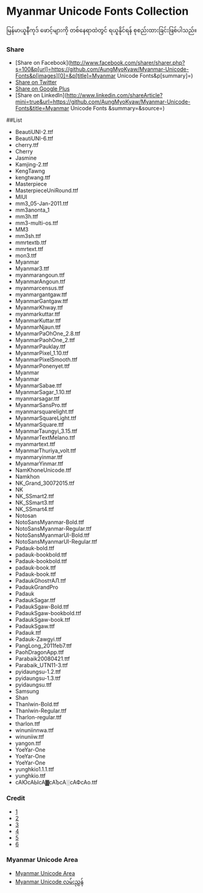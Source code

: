 # Myanmar Unicode Fonts Collection
မြန်မာယူနီကုဒ် ဖောင့်များကို တစ်နေရာထဲတွင် ရယူနိုင်ရန် စုစည်းထားခြင်းဖြစ်ပါသည်။

### Share
+ [Share on Facebook](http://www.facebook.com/sharer/sharer.php?s=100&p[url]=https://github.com/AungMyoKyaw/Myanmar-Unicode-Fonts&p[images][0]=&p[title]=Myanmar Unicode Fonts&p[summary]=)
+ [Share on Twitter](http://twitter.com/home?status=https://github.com/AungMyoKyaw/Myanmar-Unicode-Fonts)
+ [Share on Google Plus](https://plus.google.com/share?url=https://github.com/AungMyoKyaw/Myanmar-Unicode-Fonts)
+ [Share on LinkedIn](http://www.linkedin.com/shareArticle?mini=true&url=https://github.com/AungMyoKyaw/Myanmar-Unicode-Fonts&title=Myanmar Unicode Fonts &summary=&source=)

##List
+ BeautiUNI-2.ttf
+ BeautiUNI-6.ttf
+ cherry.ttf
+ Cherry
+ Jasmine
+ Kamjing-2.ttf
+ KengTawng
+ kengtwang.ttf
+ Masterpiece
+ MasterpieceUniRound.ttf
+ MIUI
+ mm3_05-Jan-2011.ttf
+ mm3anonta_1
+ mm3h.ttf
+ mm3-multi-os.ttf
+ MM3
+ mm3sh.ttf
+ mmrtextb.ttf
+ mmrtext.ttf
+ mon3.ttf
+ Myanmar
+ Myanmar3.ttf
+ myanmarangoun.ttf
+ MyanmarAngoun.ttf
+ myanmarcensus.ttf
+ myanmargantgaw.ttf
+ MyanmarGantgaw.ttf
+ MyanmarKhway.ttf
+ myanmarkuttar.ttf
+ MyanmarKuttar.ttf
+ MyanmarNjaun.ttf
+ MyanmarPaOhOne_2.8.ttf
+ MyanmarPaohOne_2.ttf
+ MyanmarPauklay.ttf
+ MyanmarPixel_1.10.ttf
+ MyanmarPixelSmooth.ttf
+ MyanmarPonenyet.ttf
+ Myanmar
+ Myanmar
+ MyanmarSabae.ttf
+ MyanmarSagar_1.10.ttf
+ myanmarsagar.ttf
+ MyanmarSansPro.ttf
+ myanmarsquarelight.ttf
+ MyanmarSquareLight.ttf
+ MyanmarSquare.ttf
+ MyanmarTaungyi_3.15.ttf
+ MyanmarTextMelano.ttf
+ myanmartext.ttf
+ MyanmarThuriya_volt.ttf
+ myanmaryinmar.ttf
+ MyanmarYinmar.ttf
+ NamKhoneUnicode.ttf
+ Namkhon
+ NK_Grand_30072015.ttf
+ NK
+ NK_SSmart2.ttf
+ NK_SSmart3.ttf
+ NK_SSmart4.ttf
+ Notosan
+ NotoSansMyanmar-Bold.ttf
+ NotoSansMyanmar-Regular.ttf
+ NotoSansMyanmarUI-Bold.ttf
+ NotoSansMyanmarUI-Regular.ttf
+ Padauk-bold.ttf
+ padauk-bookbold.ttf
+ Padauk-bookbold.ttf
+ padauk-book.ttf
+ Padauk-book.ttf
+ PadaukGhostтАЛ.ttf
+ PadaukGrandPro
+ Padauk
+ PadaukSagar.ttf
+ PadaukSgaw-Bold.ttf
+ PadaukSgaw-bookbold.ttf
+ PadaukSgaw-book.ttf
+ PadaukSgaw.ttf
+ Padauk.ttf
+ Padauk-Zawgyi.ttf
+ PangLong_2011feb7.ttf
+ PaohDragonApp.ttf
+ Parabaik20080421.ttf
+ Parabaik_UTN11-3.ttf
+ pyidaungsu-1.2.ttf
+ pyidaungsu-1.3.ttf
+ pyidaungsu.ttf
+ Samsung
+ Shan
+ Thanlwin-Bold.ttf
+ Thanlwin-Regular.ttf
+ Tharlon-regular.ttf
+ tharlon.ttf
+ winuniinnwa.ttf
+ winuniiw.ttf
+ yangon.ttf
+ YoeYar-One
+ YoeYar-One
+ YoeYar-One
+ yunghkio1.1.1.ttf
+ yunghkio.ttf
+ сАЮсАЫсА▓сАЪсА░сАФсАо.ttf

### Credit
+ [1](https://app.box.com/s/303d59rj7rbqmmewcy1szssojywd6sfa)
+ [2](https://www.mediafire.com/folder/3amsfgkvkw7dh)
+ [3](https://my.pcloud.com/publink/show?code=xdt#folder=14258538)
+ [4](https://github.com/khmertype)
+ [5](https://www.mediafire.com/folder/3amsfgkvkw7dh)
+ [6](https://app.box.com/s/718wwwoatzr1gy531o4bgqqg4g2hh8m9)

### Myanmar Unicode Area
+ [Myanmar Unicode Area](https://www.facebook.com/groups/mmUnicode/)
+ [Myanmar Unicode လမ်းညွှန်](http://mmunicode.org/)